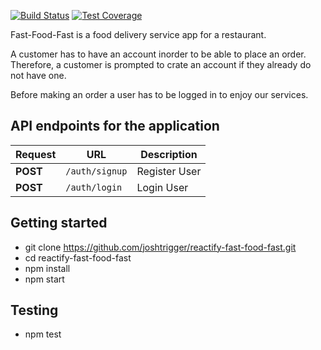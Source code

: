 [![Build Status](https://travis-ci.org/joshtrigger/reactify-fast-food-fast.svg?branch=develop)](https://travis-ci.org/joshtrigger/reactify-fast-food-fast)
[![Test Coverage](https://api.codeclimate.com/v1/badges/101a9fe76d62fce50eb3/test_coverage)](https://codeclimate.com/github/joshtrigger/reactify-fast-food-fast/test_coverage)

Fast-Food-Fast is a food delivery service app for a restaurant.

A customer has to have an account inorder to be able to place an order. Therefore, a customer is prompted to crate an account if they already do not have one.

Before making an order a user has to be logged in to enjoy our services.

## API endpoints for the application

| Request  | URL            | Description   |
| -------- | -------------- | ------------- |
| **POST** | `/auth/signup` | Register User |
| **POST** | `/auth/login`  | Login User    |

## Getting started

  - git clone https://github.com/joshtrigger/reactify-fast-food-fast.git
  - cd reactify-fast-food-fast
  - npm install
  - npm start

## Testing
  - npm test
